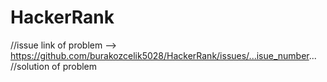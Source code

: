 # HackerRank
//issue link of problem --> https://github.com/burakozcelik5028/HackerRank/issues/...isue_number...
//solution of problem 
